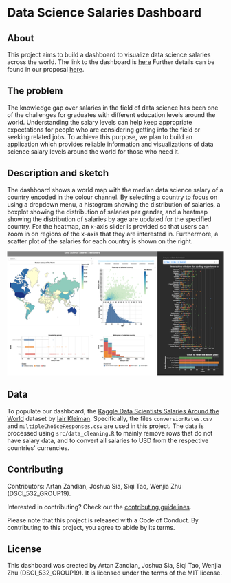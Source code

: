 # Data Science Salaries Dashboard
## About

This project aims to build a dashboard to visualize data science salaries across the world. The link to the dashboard is [here](https://datasci-salaries-py.herokuapp.com/)
Further details can be found in our proposal [here](https://github.com/UBC-MDS/datasci_salaries_py/blob/main/proposal.md).


## The problem

The knowledge gap over salaries in the field of data science has been one of the challenges for graduates with different education levels around the world. Understanding the salary levels can help keep appropriate expectations for people who are considering getting into the field or seeking related jobs. To achieve this purpose, we plan to build an application which provides reliable information and visualizations of data science salary levels around the world for those who need it.

## Description and sketch

The dashboard shows a world map with the median data science salary of a country encoded in the colour channel. By selecting a country to focus on using a dropdown menu, a histogram showing the distribution of salaries, a boxplot showing the distribution of salaries per gender, and a heatmap showing the distribution of salaries by age are updated for the specified country. For the heatmap, an x-axis slider is provided so that users can zoom in on regions of the x-axis that they are interested in. Furthermore, a scatter plot of the salaries for each country is shown on the right.

![app](https://github.com/UBC-MDS/datasci_salaries_py/blob/main/media/app.png)

## Data

To populate our dashboard, the [Kaggle Data Scientists Salaries Around the World](https://www.kaggle.com/ikleiman/data-scientists-salaries-around-the-world) dataset by [Iair Kleiman](https://www.kaggle.com/ikleiman). Specifically, the files `conversionRates.csv` and `multipleChoiceResponses.csv` are used in this project. The data is processed using `src/data_cleaning.R` to mainly remove rows that do not have salary data, and to convert all salaries to USD from the respective countries' currencies.

## Contributing

Contributors: Artan Zandian, Joshua Sia, Siqi Tao, Wenjia Zhu (DSCI_532_GROUP19).

Interested in contributing? Check out the [contributing guidelines](https://github.com/UBC-MDS/datasci_salaries_py/blob/main/CONTRIBUTING.md). 

Please note that this project is released with a Code of Conduct. By contributing to this project, you agree to abide by its terms.

## License

This dashboard was created by Artan Zandian, Joshua Sia, Siqi Tao, Wenjia Zhu (DSCI_532_GROUP19). It is licensed under the terms of the MIT license.